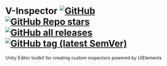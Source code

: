 <div>

# V-Inspector [![GitHub](https://img.shields.io/github/license/Varneon/V-Inspector?color=blue&label=License&style=flat)](https://github.com/Varneon/V-Inspector/blob/main/LICENSE) [![GitHub Repo stars](https://img.shields.io/github/stars/Varneon/V-Inspector?style=flat&label=Stars)](https://github.com/Varneon/V-Inspector/stargazers) [![GitHub all releases](https://img.shields.io/github/downloads/Varneon/V-Inspector/total?color=blue&label=Downloads&style=flat)](https://github.com/Varneon/V-Inspector/releases) [![GitHub tag (latest SemVer)](https://img.shields.io/github/v/tag/Varneon/V-Inspector?color=blue&label=Release&sort=semver&style=flat)](https://github.com/Varneon/V-Inspector/releases/latest)

</div>

Unity Editor toolkit for creating custom inspectors powered by UIElements
